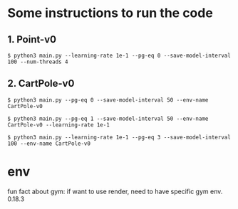 # Some instructions to run the code

## 1. Point-v0

`$ python3 main.py --learning-rate 1e-1 --pg-eq 0 --save-model-interval 100 --num-threads 4`

## 2. CartPole-v0

`$ python3 main.py --pg-eq 0 --save-model-interval 50 --env-name CartPole-v0`

`$ python3 main.py --pg-eq 1 --save-model-interval 50 --env-name CartPole-v0 --learning-rate 1e-1`

`$ python3 main.py --learning-rate 1e-1 --pg-eq 3 --save-model-interval 100 --env-name CartPole-v0`

# env

fun fact about gym: if want to use render, need to have specific gym env. 0.18.3